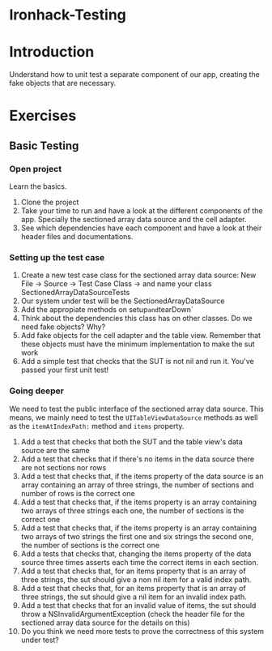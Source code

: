 # Ironhack-Testing

# Introduction #

Understand how to unit test a separate component of our app, creating the fake objects that are necessary.

# Exercises #

## Basic Testing ##

### Open project ###

Learn the basics.

1. Clone the project
2. Take your time to run and have a look at the different components of the app. Specially the sectioned array data source and the cell adapter.
3. See which dependencies have each component and have a look at their header files and documentations.

### Setting up the test case ###

1. Create a new test case class for the sectioned array data source: New File -> Source -> Test Case Class -> and name your class SectionedArrayDataSourceTests
2. Our system under test will be the SectionedArrayDataSource
3. Add the appropiate methods on setup` and `tearDown`
3. Think about the dependencies this class has on other classes. Do we need fake objects? Why?
4. Add fake objects for the cell adapter and the table view. Remember that these objects must have the minimum implementation to make the sut work
5. Add a simple test that checks that the SUT is not nil and run it. You've passed your first unit test!

### Going deeper ###

We need to test the public interface of the sectioned array data source. This means, we mainly need to test the `UITableViewDataSource` methods as well as the `itemAtIndexPath:` method and `items` property.

1. Add a test that checks that both the SUT and the table view's data source are the same
2. Add a test that checks that if there's no items in the data source there are not sections nor rows
3. Add a test that checks that, if the items property of the data source is an array containing an array of three strings, the number of sections and number of rows is the correct one
4. Add a test that checks that, if the items property is an array containing two arrays of three strings each one, the number of sections is the correct one
5. Add a test that checks that, if the items property is an array containing two arrays of two strings the first one and six strings the second one, the number of sections is the correct one
6. Add a tests that checks that, changing the items property of the data source three times asserts each time the correct items in each section.
7. Add a test that checks that, for an items property that is an array of three strings, the sut should give a non nil item for a valid index path.
8. Add a test that checks that, for an items property that is an array of three strings, the sut should give a nil item for an invalid index path.
9. Add a test that checks that for an invalid value of items, the sut should throw a NSInvalidArgumentException (check the header file for the sectioned array data source for the details on this)
9. Do you think we need more tests to prove the correctness of this system under test?